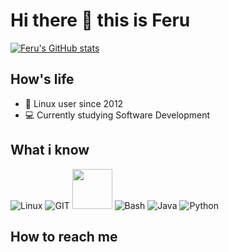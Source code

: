 # Hi there 👋 this is Feru

[![Feru's GitHub stats](https://github-readme-stats.vercel.app/api?username=heyoferu)](https://github.com/heyoferu)
## How's life
- 📱 Linux user since 2012
- 💻 Currently studying Software Development

## What i know
![Linux](https://www.vectorlogo.zone/logos/linux/linux-icon.svg)
![GIT](https://www.vectorlogo.zone/logos/git-scm/git-scm-icon.svg)
<img src="https://github.com/isocpp/logos/raw/master/cpp_logo.svg" width="64">
![Bash](https://www.vectorlogo.zone/logos/gnu_bash/gnu_bash-icon.svg)
![Java](https://www.vectorlogo.zone/logos/java/java-icon.svg)
![Python](https://www.vectorlogo.zone/logos/python/python-icon.svg)

## How to reach me
